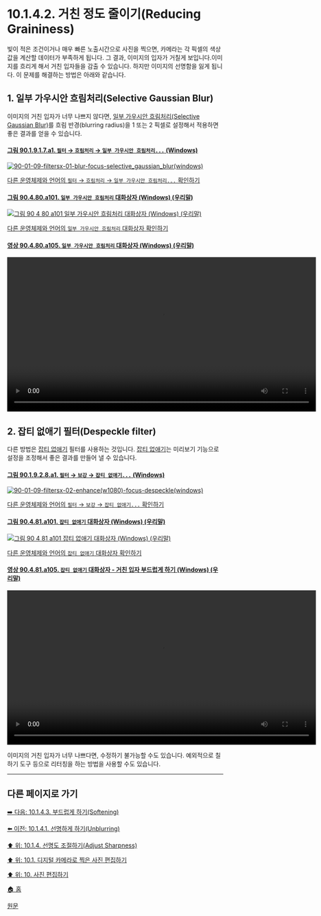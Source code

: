 # 10.1.4.2. 거친 정도 줄이기(Reducing Graininess)
빛이 적은 조건이거나 매우 빠른 노출시간으로 사진을 찍으면, 카메라는 각 픽셀의 색상값을 계산할 데이터가 부족하게 됩니다. 그 결과, 이미지의 입자가 거칠게 보입니다.이미지를 흐리게 해서 거친 입자들을 감출 수 있습니다. 하지만 이미지의 선명함을 잃게 됩니다. 이 문제를 해결하는 방법은 아래와 같습니다.

## 1. 일부 가우시안 흐림처리(Selective Gaussian Blur)
이미지의 거친 입자가 너무 나쁘지 않다면, [일부 가우시안 흐림처리(Selective Gaussian Blur)](./17-03-08-selective-gaussian-blur.md)를 흐림 반경(blurring radius)을 1 또는 2 픽셀로 설정해서 적용하면 좋은 결과를 얻을 수 있습니다.

#### [그림 90.1.9.1.7.a1. `필터` → `흐림처리` → `일부 가우시안 흐림처리...` (Windows)](https://wonder13662.github.io/gimp/2.10.36_ko/90-01-09-filtersx-01-blurx-07-selective_gaussian_blur.html#%EA%B7%B8%EB%A6%BC-901917a1-%ED%95%84%ED%84%B0--%ED%9D%90%EB%A6%BC%EC%B2%98%EB%A6%AC--%EC%9D%BC%EB%B6%80-%EA%B0%80%EC%9A%B0%EC%8B%9C%EC%95%88-%ED%9D%90%EB%A6%BC%EC%B2%98%EB%A6%AC-windows)
[![90-01-09-filtersx-01-blur-focus-selective_gaussian_blur(windows)](https://github.com/wonder13662/gimp/assets/15767104/1d26326a-237c-45c5-b1cc-0eb3656d1e51)](https://wonder13662.github.io/gimp/2.10.36_ko/90-01-09-filtersx-01-blurx-07-selective_gaussian_blur.html#%EA%B7%B8%EB%A6%BC-901917a1-%ED%95%84%ED%84%B0--%ED%9D%90%EB%A6%BC%EC%B2%98%EB%A6%AC--%EC%9D%BC%EB%B6%80-%EA%B0%80%EC%9A%B0%EC%8B%9C%EC%95%88-%ED%9D%90%EB%A6%BC%EC%B2%98%EB%A6%AC-windows)

[다른 운영체제와 언어의 `필터` → `흐림처리` → `일부 가우시안 흐림처리...` 확인하기](https://wonder13662.github.io/gimp/2.10.36_ko/90-01-09-filtersx-01-blurx-07-selective_gaussian_blur.html#%EA%B7%B8%EB%A6%BC-901917a2-%ED%95%84%ED%84%B0--%ED%9D%90%EB%A6%BC%EC%B2%98%EB%A6%AC--%EC%9D%BC%EB%B6%80-%EA%B0%80%EC%9A%B0%EC%8B%9C%EC%95%88-%ED%9D%90%EB%A6%BC%EC%B2%98%EB%A6%AC-mac)

#### [그림 90.4.80.a101. `일부 가우시안 흐림처리` 대화상자 (Windows) (우리말)](https://wonder13662.github.io/gimp/2.10.36_ko/90-04-80-selective_gaussian_blur.html#%EA%B7%B8%EB%A6%BC-90480a101-%EC%9D%BC%EB%B6%80-%EA%B0%80%EC%9A%B0%EC%8B%9C%EC%95%88-%ED%9D%90%EB%A6%BC%EC%B2%98%EB%A6%AC-%EB%8C%80%ED%99%94%EC%83%81%EC%9E%90-windows-%EC%9A%B0%EB%A6%AC%EB%A7%90)
[![그림 90 4 80 a101  `일부 가우시안 흐림처리` 대화상자 (Windows) (우리말)](https://github.com/wonder13662/gimp/assets/15767104/c8f24a85-5d48-4f78-898c-027973bc3c30)](https://wonder13662.github.io/gimp/2.10.36_ko/90-04-80-selective_gaussian_blur.html#%EA%B7%B8%EB%A6%BC-90480a101-%EC%9D%BC%EB%B6%80-%EA%B0%80%EC%9A%B0%EC%8B%9C%EC%95%88-%ED%9D%90%EB%A6%BC%EC%B2%98%EB%A6%AC-%EB%8C%80%ED%99%94%EC%83%81%EC%9E%90-windows-%EC%9A%B0%EB%A6%AC%EB%A7%90)

[다른 운영체제와 언어의 `일부 가우시안 흐림처리` 대화상자 확인하기](https://wonder13662.github.io/gimp/2.10.36_ko/90-04-80-selective_gaussian_blur.html#%EA%B7%B8%EB%A6%BC-90480a102-%EC%9D%BC%EB%B6%80-%EA%B0%80%EC%9A%B0%EC%8B%9C%EC%95%88-%ED%9D%90%EB%A6%BC%EC%B2%98%EB%A6%AC-%EB%8C%80%ED%99%94%EC%83%81%EC%9E%90-windows-%EC%98%81%EC%96%B4)

#### [영상 90.4.80.a105. `일부 가우시안 흐림처리` 대화상자 (Windows) (우리말)](https://wonder13662.github.io/gimp/2.10.36_ko/90-04-80-selective_gaussian_blur.html#%EC%98%81%EC%83%81-90480a105-%EC%9D%BC%EB%B6%80-%EA%B0%80%EC%9A%B0%EC%8B%9C%EC%95%88-%ED%9D%90%EB%A6%BC%EC%B2%98%EB%A6%AC-%EB%8C%80%ED%99%94%EC%83%81%EC%9E%90-windows-%EC%9A%B0%EB%A6%AC%EB%A7%90)
<video controls="controls" width="720" src="https://github.com/wonder13662/gimp/assets/15767104/a1015b6e-565e-4e69-ad4a-1e461a34776c"></video>

## 2. 잡티 없애기 필터(Despeckle filter)
다른 방법은 [잡티 없애기](./17-04-09-despeckle.md) 필터를 사용하는 것입니다. [잡티 없애기](./17-04-09-despeckle.md)는 미리보기 기능으로 설정을 조정해서 좋은 결과를 만들어 낼 수 있습니다.

#### [그림 90.1.9.2.8.a1. `필터` → `보강` → `잡티 없애기...` (Windows)](https://wonder13662.github.io/gimp/2.10.36_ko/90-01-09-filtersx-02-enhancex-08-despeckle.html#%EA%B7%B8%EB%A6%BC-901928a1-%ED%95%84%ED%84%B0--%EB%B3%B4%EA%B0%95--%EC%9E%A1%ED%8B%B0-%EC%97%86%EC%95%A0%EA%B8%B0-windows)
[![90-01-09-filtersx-02-enhance(w1080)-focus-despeckle(windows)](https://github.com/wonder13662/gimp/assets/15767104/12f92e0b-47e4-4620-aee8-7efa050f1829)](https://wonder13662.github.io/gimp/2.10.36_ko/90-01-09-filtersx-02-enhancex-08-despeckle.html#%EA%B7%B8%EB%A6%BC-901928a1-%ED%95%84%ED%84%B0--%EB%B3%B4%EA%B0%95--%EC%9E%A1%ED%8B%B0-%EC%97%86%EC%95%A0%EA%B8%B0-windows)

[다른 운영체제와 언어의 `필터` → `보강` → `잡티 없애기...` 확인하기](https://wonder13662.github.io/gimp/2.10.36_ko/90-01-09-filtersx-02-enhancex-08-despeckle.html#%EA%B7%B8%EB%A6%BC-901928a2-%ED%95%84%ED%84%B0--%EB%B3%B4%EA%B0%95--%EC%9E%A1%ED%8B%B0-%EC%97%86%EC%95%A0%EA%B8%B0-mac)

#### [그림 90.4.81.a101. `잡티 없애기` 대화상자 (Windows) (우리말)](https://wonder13662.github.io/gimp/2.10.36_ko/90-04-81-despeckle.html#%EA%B7%B8%EB%A6%BC-90481a101-%EC%9E%A1%ED%8B%B0-%EC%97%86%EC%95%A0%EA%B8%B0-%EB%8C%80%ED%99%94%EC%83%81%EC%9E%90-windows-%EC%9A%B0%EB%A6%AC%EB%A7%90)
[![그림 90 4 81 a101  `잡티 없애기` 대화상자 (Windows) (우리말)](https://github.com/wonder13662/gimp/assets/15767104/18fe823c-197d-4c19-b900-bac592aad42d)](https://wonder13662.github.io/gimp/2.10.36_ko/90-04-81-despeckle.html#%EA%B7%B8%EB%A6%BC-90481a101-%EC%9E%A1%ED%8B%B0-%EC%97%86%EC%95%A0%EA%B8%B0-%EB%8C%80%ED%99%94%EC%83%81%EC%9E%90-windows-%EC%9A%B0%EB%A6%AC%EB%A7%90)

[다른 운영체제와 언어의 `잡티 없애기` 대화상자 확인하기](https://wonder13662.github.io/gimp/2.10.36_ko/90-04-81-despeckle.html#%EA%B7%B8%EB%A6%BC-90481a102-%EC%9E%A1%ED%8B%B0-%EC%97%86%EC%95%A0%EA%B8%B0-%EB%8C%80%ED%99%94%EC%83%81%EC%9E%90-windows-%EC%98%81%EC%96%B4)

#### [영상 90.4.81.a105. `잡티 없애기` 대화상자 - 거친 입자 부드럽게 하기 (Windows) (우리말)](https://wonder13662.github.io/gimp/2.10.36_ko/90-04-81-despeckle.html#%EC%98%81%EC%83%81-90481a105-%EC%9E%A1%ED%8B%B0-%EC%97%86%EC%95%A0%EA%B8%B0-%EB%8C%80%ED%99%94%EC%83%81%EC%9E%90---%EA%B1%B0%EC%B9%9C-%EC%9E%85%EC%9E%90-%EB%B6%80%EB%93%9C%EB%9F%BD%EA%B2%8C-%ED%95%98%EA%B8%B0-windows-%EC%9A%B0%EB%A6%AC%EB%A7%90)
<video controls="controls" width="720" src="https://github.com/wonder13662/gimp/assets/15767104/9ca58211-df8e-476b-8930-bfc0d781027d"></video>

이미지의 거친 입자가 너무 나쁘다면, 수정하기 불가능할 수도 있습니다. 예외적으로 칠하기 도구 등으로 리터칭을 하는 방법을 사용할 수도 있습니다.

***

## 다른 페이지로 가기

[➡️ 다음: 10.1.4.3. 부드럽게 하기(Softening)](./10-01-working-with-digital-camera-photosx-04-adjusting_sharpnessx-03-softening.md)

[⬅️ 이전: 10.1.4.1. 선명하게 하기(Unblurring)](./10-01-working-with-digital-camera-photosx-04-adjusting_sharpnessx-01-unblurring.md)

[⬆️ 위: 10.1.4. 선명도 조절하기(Adjust Sharpness)](./10-01-working-with-digital-camera-photosx-04-adjusting_sharpness.md)

[⬆️ 위: 10.1. 디지털 카메라로 찍은 사진 편집하기](./10-01-working-with-digital-camera-photos.md)

[⬆️ 위: 10. 사진 편집하기](./10-00-enhancing-photographs.md)

[🏠 홈](./00-home.md)

[원문](https://docs.gimp.org/2.10/ko/gimp-imaging-photos.html#gimp-using-photography-unblurring)
